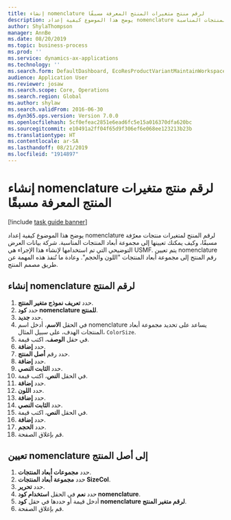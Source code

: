 ```yaml
---
title: إنشاء nomenclature لرقم منتج متغيرات المنتج المعرفة مسبقًا‬‏‫
description: يوضح هذا الموضوع كيفية إعداد nomenclature لرقم المنتج لمتغيرات منتجات معرّفة مسبقًا، وكيف يمكنك تعيينها إلى مجموعة أبعاد المنتجات المناسبة.
author: ShylaThompson
manager: AnnBe
ms.date: 08/20/2019
ms.topic: business-process
ms.prod: ''
ms.service: dynamics-ax-applications
ms.technology: ''
ms.search.form: DefaultDashboard, EcoResProductVariantMaintainWorkspace, EcoResNomenclature, EcoResProductDimensionGroup
audience: Application User
ms.reviewer: josaw
ms.search.scope: Core, Operations
ms.search.region: Global
ms.author: shylaw
ms.search.validFrom: 2016-06-30
ms.dyn365.ops.version: Version 7.0.0
ms.openlocfilehash: 5cf0efeac2851e6ead6fc5e15a016370dfa620bc
ms.sourcegitcommit: e10491a2ff04f65d9f306ef6e068ee123213b23b
ms.translationtype: HT
ms.contentlocale: ar-SA
ms.lasthandoff: 08/21/2019
ms.locfileid: "1914897"
---
```

# <a name="create-a-product-number-nomenclature-for-predefined-product-variants"></a>إنشاء nomenclature لرقم منتج متغيرات المنتج المعرفة مسبقًا‬‏‫

[!include [task guide banner](../../includes/task-guide-banner.md)]

يوضح هذا الموضوع كيفية إعداد nomenclature لرقم المنتج لمتغيرات منتجات معرّفة مسبقًا، وكيف يمكنك تعيينها إلى مجموعة أبعاد المنتجات المناسبة. شركة بيانات العرض التوضيحي التي تم استخدامها لإنشاء هذا الإجراء هي USMF. يتم تعيين nomenclature رقم المنتج إلى مجموعة أبعاد المنتجات "اللون والحجم". وعادة ما تُنفذ هذه المهمة عن طريق مصمم المنتج.


## <a name="create-a-product-number-nomenclature"></a>إنشاء nomenclature لرقم المنتج
1. حدد **تعريف نموذج متغير المنتج**.
2. حدد **كود nomenclature للمنتج‬**.
3. حدد **جديد**.
4. في الحقل **الاسم**، أدخل اسم nomenclature يساعد على تحديد مجموعة أبعاد المنتجات الهدف، على سبيل المثال، `ColorSize`.
5. في حقل **الوصف**، اكتب قيمة.
6. حدد **إضافة**.
7. حدد رقم **أصل المنتج**.
8. حدد **إضافة**.
9. حدد **الثابت النصي**.
10. في الحقل **النص**، اكتب قيمة.
11. حدد **إضافة**.
12. حدد **اللون**.
13. حدد **إضافة**.
14. حدد **الثابت النصي**.
15. في الحقل **النص**، اكتب قيمة.
16. حدد **إضافة**.
17. حدد **الحجم**.
18. قم بإغلاق الصفحة.

## <a name="assign-the-nomenclature-to-a-product-master"></a>تعيين nomenclature إلى أصل المنتج
1. حدد **مجموعات أبعاد المنتجات**.
2. حدد **مجموعة أبعاد المنتجات SizeCol**.
3. حدد **تحرير**.
4. حدد **نعم** في الحقل **استخدام كود nomenclature**.
5. أدخل قيمة أو حددها في حقل **كود nomenclature لرقم متغير المنتج‬**.
6. قم بإغلاق الصفحة.

